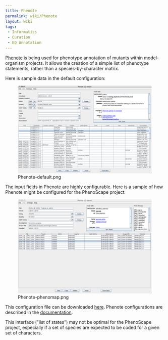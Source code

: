 ```yaml
---
title: Phenote
permalink: wiki/Phenote
layout: wiki
tags:
 - Informatics
 - Curation
 - EQ Annotation
---
```


[Phenote](http://www.phenote.org/) is being used for phenotype
annotation of mutants within model-organism projects. It allows the
creation of a simple list of phenotype statements, rather than a
species-by-character matrix.

Here is sample data in the default configuration:

<figure>
<img src="Phenote-default.png" title="Phenote-default.png"
width="700" />
<figcaption>Phenote-default.png</figcaption>
</figure>

The input fields in Phenote are highly configurable. Here is a sample of
how Phenote might be configured for the PhenoScape project:

<figure>
<img src="Phenote-phenomap.png" title="Phenote-phenomap.png"
width="700" />
<figcaption>Phenote-phenomap.png</figcaption>
</figure>

This configuration file can be downloaded
<a href="Media:phenomap.cfg.zip" class="wikilink" title="here">here</a>.
Phenote configurations are described in the
[documentation](http://www.phenote.org/content/howtos/customize.shtml).

This interface ("list of states") may not be optimal for the PhenoScape
project, especially if a set of species are expected to be coded for a
given set of characters.
